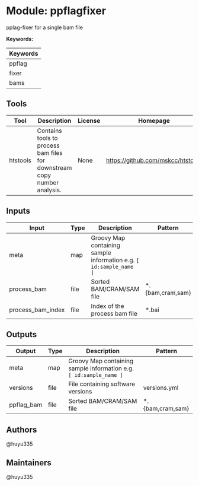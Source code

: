# Module: ppflagfixer

pplag-fixer for a single bam file

**Keywords:**

| Keywords |
|----------|
| ppflag |
| fixer |
| bams |

## Tools

| Tool | Description | License | Homepage |
|------|-------------|---------|----------|
| htstools | Contains tools to process bam files for downstream copy number analysis. | None | https://github.com/mskcc/htstools |

## Inputs

| Input | Type | Description | Pattern |
|-------|------|-------------|---------|
| meta | map | Groovy Map containing sample information e.g. `[ id:sample_name ]`  |  |
| process_bam | file | Sorted BAM/CRAM/SAM file | *.{bam,cram,sam} |
| process_bam_index | file | Index of the process bam file | *.bai |

## Outputs

| Output | Type | Description | Pattern |
|--------|------|-------------|---------|
| meta | map | Groovy Map containing sample information e.g. `[ id:sample_name ]`  |  |
| versions | file | File containing software versions | versions.yml |
| ppflag_bam | file | Sorted BAM/CRAM/SAM file | *.{bam,cram,sam} |

## Authors

@huyu335

## Maintainers

@huyu335

